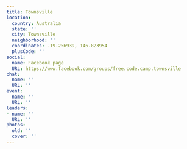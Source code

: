 ```yaml
---
title: Townsville
location:
  country: Australia
  state: ''
  city: Townsville
  neighborhood: ''
  coordinates: -19.256939, 146.823954
  plusCode: ''
social:
  name: Facebook page
  URL: https://www.facebook.com/groups/free.code.camp.townsville
chat:
  name: ''
  URL: ''
event:
  name: ''
  URL: ''
leaders:
- name: ''
  URL: ''
photos:
  old: ''
  cover: ''
---
```

